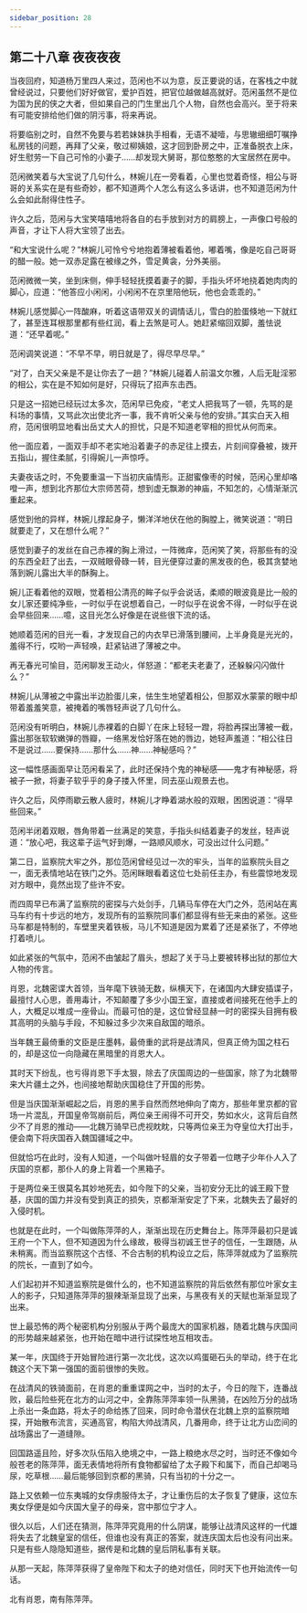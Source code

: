 ```yaml
---
sidebar_position: 28
---
```


## 第二十八章 **夜夜夜夜**

当夜回府，知道杨万里四人来过，范闲也不以为意，反正要说的话，在客栈之中就曾经说过，只要他们好好做官，爱护百姓，把官位越做越高就好。范闲虽然不是位为国为民的侠之大者，但如果自己的门生里出几个人物，自然也会高兴。至于将来有可能安排给他们做的阴污事，将来再说。

将要临别之时，自然不免要与若若妹妹执手相看，无语不凝噎，与思辙细细叮嘱挣私房钱的问题，再拜了父亲，敬过柳姨娘，这才回到卧房之中，正准备脱衣上床，好生慰劳一下自己可怜的小妻子……却发现大舅哥，那位憨憨的大宝居然在房中。

范闲微笑着与大宝说了几句什么，林婉儿在一旁看着，心里也觉着奇怪，相公与哥哥的关系实在是有些奇妙，都不知道两个人怎么有这么多话讲，也不知道范闲为什么会如此耐得住性子。

许久之后，范闲与大宝笑嘻嘻地将各自的右手放到对方的肩膀上，一声像口号般的声音，才让下人将大宝领了出去。

“和大宝说什么呢？”林婉儿可怜兮兮地抱着薄被看着他，嘟着嘴，像是吃自己哥哥的醋一般。她一双赤足露在被缘之外，雪足黄衾，分外美丽。

范闲微微一笑，坐到床侧，伸手轻轻抚摸着妻子的脚，手指头坏坏地挠着她肉肉的脚心，应道：“他答应小闲闲，小闲闲不在京里陪他玩，他也会乖乖的。”

林婉儿感觉脚心一阵酸麻，听着这语带双关的调情话儿，雪白的脸蛋倏地一下就红了，甚至连耳根那里都有些红润，看上去煞是可人。她赶紧缩回双脚，羞怯说道：“还早着呢。”

范闲调笑说道：“不早不早，明日就是了，得尽早尽早。”

“对了，白天父亲是不是让你去了一趟？”林婉儿碰着人前温文尔雅，人后无耻淫邪的相公，实在是不知如何是好，只得玩了招声东击西。

只是这一招她已经玩过太多次，范闲早已免疫，“老丈人把我骂了一顿，先骂的是科场的事情，又骂此次出使北齐一事，我不肯听父亲与他的安排。”其实白天入相府，范闲很明显地看出岳丈大人的担忧，只是不知道老宰相的担忧从何而来。

他一面应着，一面双手却不老实地沿着妻子的赤足往上摸去，片刻间穿叠被，拨开五指山，握住柔腻，引得婉儿一声惊呼。

夫妻夜话之时，不免要重温一下当初庆庙情形。正甜蜜像枣的时候，范闲心里却咯噔一声，想到北齐那位大宗师苦荷，想到虚无飘渺的神庙，不知怎的，心情渐渐沉重起来。

感觉到他的异样，林婉儿撑起身子，懒洋洋地伏在他的胸膛上，微笑说道：“明日就要走了，又在想什么呢？”

感觉到妻子的发丝在自己赤裸的胸上滑过，一阵微痒，范闲笑了笑，将那些有的没的东西全赶了出去，一双贼眼骨碌一转，目光便穿过妻的黑发夜的色，极其贪婪地落到婉儿露出大半的酥胸上。

婉儿正看着他的双眼，觉着相公清亮的眸子似乎会说话，柔顺的眼波竟是比一般的女儿家还要纯净些，一时似乎在说想着自己，一时似乎在说舍不得，一时似乎在说会早些回来……噫，这目光怎么好像是在说些很下流的话。

她顺着范闲的目光一看，才发现自己的内衣早已滑落到腰间，上半身竟是光光的，羞得不行，哎哟一声轻唤，赶紧钻进了薄被之中。

再无春光可愉目，范闲聊发王动火，佯怒道：“都老夫老妻了，还躲躲闪闪做什么？”

林婉儿从薄被之中露出半边脸蛋儿来，怯生生地望着相公，但那双水蒙蒙的眼中却带着羞羞笑意，被掩着的嘴唇轻声说了几句什么。

范闲没有听明白，林婉儿赤裸着的白脚丫在床上轻轻一蹬，将脸再探出薄被一截，露出那张软软嫩弹的唇瓣，一络黑发恰好落在她的唇边，她轻声羞道：“相公往日不是说过……要保持……那什么……神……神秘感吗？”

这一幅性感画面早让范闲看呆了，此时还保持个鬼的神秘感——鬼才有神秘感，将被子一掀，将妻子软乎乎的身子搂入怀里，同去巫山观景去也。

许久之后，风停雨歇云散人疲时，林婉儿才睁着湖水般的双眼，困困说道：“得早些回来。”

范闲半闭着双眼，唇角带着一丝满足的笑意，手指头纠结着妻子的发丝，轻声说道：“放心吧，我这辈子运气好到爆，一路顺风顺水，可没出过什么问题。”

第二日，监察院大牢之外，那位范闲曾经见过一次的牢头，当年的监察院头目之一，面无表情地站在铁门之外。范闲眯眼看着这位七处前任主办，有些震惊地发现对方眼中，竟然出现了些许不安。

而四周早已布满了监察院的密探与六处剑手，几辆马车停在大门之外，范闲站在离马车约有十步远的地方，发现所有的监察院同事们都显得有些无来由的紧张。这些马车都是特制的，车壁里夹着铁板，马儿不知道是因为累着了还是紧张了，不停地打着喷儿。

如此紧张的气氛中，范闲不由皱起了眉头，想起了关于马上要被转移出狱的那位大人物的传言。

肖恩，北魏密谍大首领，当年麾下铁骑无数，纵横天下，在诸国内大肆安插谍子，最擅忖人心思，善用毒计，不知颠覆了多少小国王室，直接或者间接死在他手上的人，大概足以堆成一座骨山。而最可怕的是，这位曾经显赫一时的密探头目拥有极其高明的头脑与手段，不知躲过多少次来自敌国的暗杀。

当年魏王最倚重的文臣是庄墨韩，最倚重的武将是战清风，但真正倚为国之柱石的，却是这位一向隐藏在黑暗里的肖恩大人。

其时天下纷乱，也亏得肖恩下手太狠，除去了庆国周边的一些国家，除了为北魏带来大片疆土之外，也间接地帮助庆国稳住了开国的形势。

但是当庆国渐渐崛起之后，肖恩的黑手自然而然地伸向了南方，那些年里京都的官场一片混乱，开国皇帝驾崩前后，两位亲王闹得不可开交，势如水火，这背后自然少不了肖恩的推动——北魏万骑早已虎视眈眈，只等两位亲王为夺皇位大打出手，便会南下将庆国吞入魏国疆域之中。

但就恰巧在此时，没有人知道，一个叫做叶轻眉的女子带着一位瞎子少年仆人入了庆国的京都，那仆人的身上背着一个黑箱子。

于是两位亲王很莫名其妙地死去，如今陛下的父亲，当初安分无比的诚王殿下登基，庆国的国力并没有受到真正的损失，京都渐渐安定了下来，北魏失去了最好的入侵时机。

也就是在此时，一个叫做陈萍萍的人，渐渐出现在历史舞台上。陈萍萍最初只是诚王府一个下人，但不知道因为什么缘故，极得当初诚王世子的信任，一生跟随，从未稍离。而当监察院这个古怪、不合古制的机构设立之后，陈萍萍就成为了监察院的院长，一直到了如今。

人们起初并不知道监察院是做什么的，也不知道监察院的背后依然有那位叶家女主人的影子，只知道陈萍萍的狠辣渐渐显现了出来，与黑夜有关的天赋也渐渐显现了出来。

世上最恐怖的两个秘密机构分别服从于两个最庞大的国家机器，随着北魏与庆国间的形势越来越紧张，也开始在暗中进行试探性地互相攻击。

某一年，庆国终于开始冒险进行第一次北伐，这次以鸡蛋砸石头的举动，终于在北魏这个天下第一强国的面前很惨的失败。

在战清风的铁骑面前，在肖恩的重重谍网之中，当时的太子，今日的陛下，连番战败，最后险些死在北方的山河之中，全靠陈萍萍率领一队黑骑，在凶险万分的战场上杀出一条血路，将太子的命给拣了回来，同时命令潜伏在北魏上京的监察院暗探，开始散布流言，买通高官，构陷大帅战清风，几番用命，终于让北方山峦间的战场露出了一道缝隙。

回国路遥且险，好多次队伍陷入绝境之中，一路上粮绝水尽之时，当时还不像如今般苍老的陈萍萍，面无表情地将所有食物都留给了太子殿下和属下，而自己却喝马尿，吃草根……最后能够回到京都的黑骑，只有当初的十分之一。

路上又依赖一位东夷城的女俘虏服侍太子，才让重伤后的太子恢复了健康，这位东夷女俘便是如今庆国大皇子的母亲，宫中那位宁才人。

很久以后，人们还在猜测，陈萍萍究竟用的什么阴谋，能够让战清风这样的一代雄将失去了北魏皇室的信任，但谁也没有真正的答案，就连庆国太后也没有问出来。只是有些人隐隐知道些，据传是和北魏的皇后阴私事有关联。

从那一天起，陈萍萍获得了皇帝陛下和太子的绝对信任，同时天下也开始流传一句话。

北有肖恩，南有陈萍萍。


